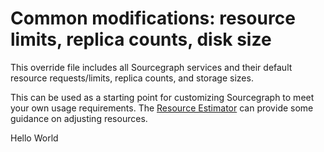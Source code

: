 # Common modifications: resource limits, replica counts, disk size

This override file includes all Sourcegraph services and their default resource requests/limits, replica counts, and storage sizes.

This can be used as a starting point for customizing Sourcegraph to meet your own usage requirements. The [Resource Estimator] can provide some guidance on adjusting resources.

[Resource Estimator]: https://docs.sourcegraph.com/admin/install/resource_estimator
Hello World
